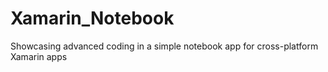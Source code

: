 # Xamarin_Notebook
Showcasing advanced coding in a simple notebook app for cross-platform Xamarin apps
